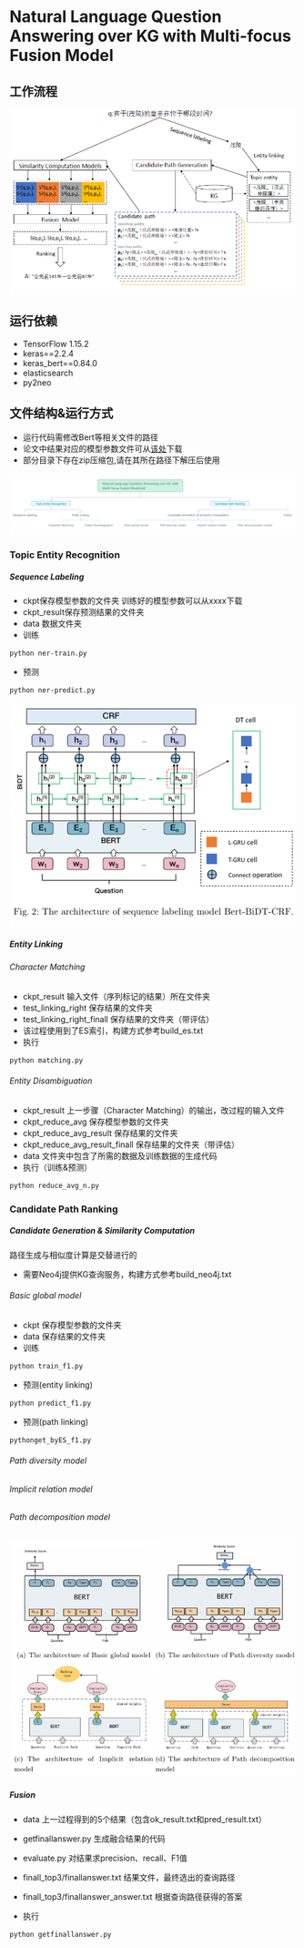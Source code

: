 # Natural Language Question Answering over KG with Multi-focus Fusion Model
## 工作流程

![2a98a348-2d33-41f0-97f1-8bc267b06b9c.png](KGQA_files/2a98a348-2d33-41f0-97f1-8bc267b06b9c.png)
## 运行依赖
* TensorFlow 1.15.2 
* keras==2.2.4
* keras_bert==0.84.0
* elasticsearch
* py2neo



## 文件结构&运行方式
* 运行代码需修改Bert等相关文件的路径
* 论文中结果对应的模型参数文件可从[该处](https://drive.google.com/drive/folders/1LPGsIVNDUXU32ofARhjEQoGbDiyH4GUZ?usp=sharing)下载
* 部分目录下存在zip压缩包,请在其所在路径下解压后使用

![790e72f5-7e77-429d-a3a6-8399f3c73ff2.png](KGQA_files/790e72f5-7e77-429d-a3a6-8399f3c73ff2.png)
### Topic Entity Recognition

##### Sequence Labeling
* ckpt保存模型参数的文件夹
训练好的模型参数可以从xxxx下载
* ckpt_result保存预测结果的文件夹
* data 数据文件夹
* 训练
```bash
python ner-train.py
```
* 预测
```bash
python ner-predict.py
```
![28b7ac1f-9aab-4e98-995f-9a391acb4b48.png](KGQA_files/28b7ac1f-9aab-4e98-995f-9a391acb4b48.png)



##### Entity Linking
###### Character Matching


* ckpt_result 输入文件（序列标记的结果）所在文件夹
* test_linking_right  保存结果的文件夹
* test_linking_right_finall  保存结果的文件夹（带评估）
* 该过程使用到了ES索引，构建方式参考build_es.txt
* 执行
``` bash
python matching.py
```
###### Entity Disambiguation
* ckpt_result  上一步骤（Character Matching）的输出，改过程的输入文件
* ckpt_reduce_avg 保存模型参数的文件夹
* ckpt_reduce_avg_result 保存结果的文件夹
* ckpt_reduce_avg_result_finall 保存结果的文件夹（带评估）
* data 文件夹中包含了所需的数据及训练数据的生成代码
* 执行（训练&预测）
``` bash
python reduce_avg_n.py
```

### Candidate Path Ranking

##### Candidate Generation & Similarity Computation

路径生成与相似度计算是交替进行的
* 需要Neo4j提供KG查询服务，构建方式参考build_neo4j.txt
###### Basic global model
* ckpt 保存模型参数的文件夹
* data 保存结果的文件夹
* 训练
```bash
python train_f1.py
```
* 预测(entity linking)
```bash
python predict_f1.py
```
* 预测(path linking)
```bash
pythonget_byES_f1.py
```



###### Path diversity model


###### Implicit relation model


###### Path decomposition model




 
![d5426274-d4c2-4b95-bd8e-75040ca71529.png](KGQA_files/d5426274-d4c2-4b95-bd8e-75040ca71529.png)


##### Fusion
* data 上一过程得到的5个结果（包含ok_result.txt和pred_result.txt）


* getfinallanswer.py 生成融合结果的代码
* evaluate.py 对结果求precision、recall、F1值
* finall_top3/finallanswer.txt 结果文件，最终选出的查询路径
* finall_top3/finallanswer_answer.txt 根据查询路径获得的答案
* 执行
``` bash
python getfinallanswer.py
```











